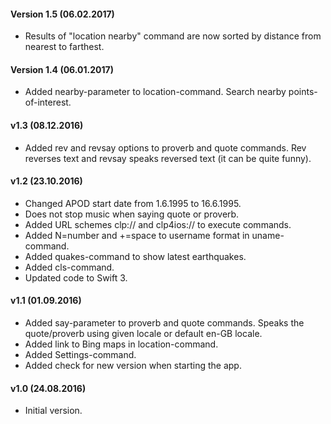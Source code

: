#### Version 1.5 (06.02.2017)

- Results of "location nearby" command are now sorted by distance from nearest to farthest.

#### Version 1.4 (06.01.2017)

- Added nearby-parameter to location-command. Search nearby points-of-interest.

#### v1.3 (08.12.2016)

- Added rev and revsay options to proverb and quote commands. Rev reverses text and revsay speaks reversed text (it can be quite funny).

#### v1.2 (23.10.2016)

- Changed APOD start date from 1.6.1995 to 16.6.1995.
- Does not stop music when saying quote or proverb.
- Added URL schemes clp:// and clp4ios:// to execute commands.
- Added N=number and +=space to username format in uname-command.
- Added quakes-command to show latest earthquakes.
- Added cls-command.
- Updated code to Swift 3.

#### v1.1 (01.09.2016)

- Added say-parameter to proverb and quote commands. Speaks the quote/proverb using given locale or default en-GB locale.
- Added link to Bing maps in location-command.
- Added Settings-command.
- Added check for new version when starting the app.

#### v1.0 (24.08.2016)

- Initial version.

